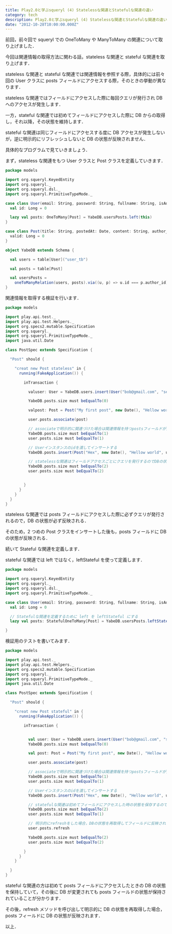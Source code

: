 ```yaml
---
title: Play2.0と学ぶsqueryl (4) Statelessな関連とStatefulな関連の違い
category: tech
description: Play2.0と学ぶsqueryl (4) Statelessな関連とStatefulな関連の違い
date: "2012-10-28T10:00:00.000Z"
---
```


前回，前々回で squeryl での OneToMany や ManyToMany の関連について取り上げました．

今回は関連情報の取得方法に関わる話，stateless な関連と stateful な関連を取り上げます．

stateless な関連と stateful な関連では関連情報を参照する際，具体的には前々回の User クラスに posts フィールドにアクセスする際，そのときの挙動が異なります．

stateless な関連ではフィールドにアクセスした際に毎回クエリが発行され DB へのアクセスが発生します．

一方，stateful な関連では初めてフィールドにアクセスした際に DB からの取得し，それ以降，その状態を維持します．

stateful な関連は同じフィールドにアクセスする度に DB アクセスが発生しないが，逆に明示的にリフレッシュしないと DB の状態が反映されません．

具体的なプログラムで見ていきましょう．

まず，stateless な関連をもつ User クラスと Post クラスを定義していきます．

```scala
package models

import org.squeryl.KeyedEntity
import org.squeryl._
import org.squeryl.dsl._
import org.squeryl.PrimitiveTypeMode._

case class User(email: String, password: String, fullname: String, isAdmin: Boolean) extends KeyedEntity[Long] {
  val id: Long = 0

  lazy val posts: OneToMany[Post] = YabeDB.usersPosts.left(this)
}

case class Post(title: String, postedAt: Date, content: String, author_id: Long = 0) extends KeyedEntity[Long] {
  valid: Long = 0
}

object YabeDB extends Schema {

  val users = table[User]("user_tb")

  val posts = table[Post]

  val usersPosts =
    oneToManyRelation(users, posts).via((u, p) => u.id === p.author_id)
}
```

関連情報を取得する検証を行います．

```scala
package models

import play.api.test._
import play.api.test.Helpers._
import org.specs2.mutable.Specification
import org.squeryl._
import org.squeryl.PrimitiveTypeMode._
import java.util.Date

class PostSpec extends Specification {

  "Post" should {

    "creat new Post stateless" in {
      running(FakeApplication()) {

        inTransaction {

          valuser: User = YabeDB.users.insert(User("bob@gmail.com", "secret", "Bob", false))

          YabeDB.posts.size must beEqualTo(0)

          valpost: Post = Post("My first post", new Date(), "Hellow world")

          user.posts.associate(post)

          // associateで明示的に関連づけた場合は関連情報を持つpostsフィールドが更新される
          YabeDB.posts.size must beEqualTo(1)
          user.posts.size must beEqualTo(1)

          // Userインスタンスのidを渡してインサートする
          YabeDB.posts.insert(Post("Hex", new Date(), "Hellow world", user.id))

          // statelessな関連はフィールドアクセスごとにクエリを発行するのでDBの状態が反映される
          YabeDB.posts.size must beEqualTo(2)
          user.posts.size must beEqualTo(2)


        }
      }
    }
  }
}
```

stateless な関連では posts フィールドにアクセスした際に必ずクエリが発行されるので，DB の状態が必ず反映される．

そのため，2 つめの Post クラスをインサートした後も，posts フィールドに DB の状態が反映される．

続いて Stateful な関連を定義します．

stateful な関連では left ではなく，leftStateful を使って定義します．

```scala
package models

import org.squeryl.KeyedEntity
import org.squeryl._
import org.squeryl.dsl._
import org.squeryl.PrimitiveTypeMode._

case class User(email: String, password: String, fullname: String, isAdmin: Boolean) extends KeyedEntity[Long] {
  val id: Long = 0

  // Statefulな関連を定義するために left を leftStateful にする
  lazy val posts: StatefulOneToMany[Post] = YabeDB.usersPosts.leftStateful(this)

}
```

検証用のテストを書いてみます．

```scala
package models

import play.api.test._
import play.api.test.Helpers._
import org.specs2.mutable.Specification
import org.squeryl._
import org.squeryl.PrimitiveTypeMode._
import java.util.Date

class PostSpec extends Specification {

  "Post" should {

    "creat new Post stateful" in {
      running(FakeApplication()) {

        inTransaction {


          val user: User = YabeDB.users.insert(User("bob@gmail.com", "secret", "Bob", false))
          YabeDB.posts.size must beEqualTo(0)

          val post: Post = Post("My first post", new Date(), "Hellow world")

          user.posts.associate(post)

          // associateで明示的に関連づけた場合は関連情報を持つpostsフィールドが更新される
          YabeDB.posts.size must beEqualTo(1)
          user.posts.size must beEqualTo(1)

          // Userインスタンスのidを渡してインサートする
          YabeDB.posts.insert(Post("Hex", new Date(), "Hellow world", user.id))

          // statefulな関連は初めてフィールドにアクセスした時の状態を保存するのでDBの状態と一致しない場合がある
          YabeDB.posts.size must beEqualTo(2)
          user.posts.size must beEqualTo(1)

          // 明示的にrefreshをした場合，DBの状態を再取得してフィールドに反映される．
          user.posts.refresh

          YabeDB.posts.size must beEqualTo(2)
          user.posts.size must beEqualTo(2)

        }
      }
    }

  }
}
```

stateful な関連の方は初めて posts フィールドにアクセスしたときの DB の状態を保持していて，その後に DB が変更されても posts フィールドの状態が保持されていることが分かります．

その後，refresh メソッドを呼び出して明示的に DB の状態を再取得した場合，posts フィールドに DB の状態が反映されます．

以上．

